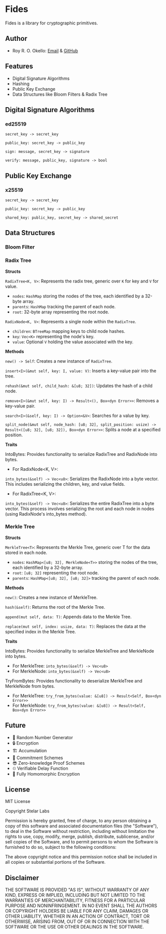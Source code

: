 # Fides

Fides is a library for cryptographic primitives.

## Author

- Roy R. O. Okello: [Email](mailto:royokello@protonmail.com) & [GitHub](https://github.com/royokello)

## Features

- Digital Signature Algorithms
- Hashing
- Public Key Exchange
- Data Structures like Bloom Filters & Radix Tree

## Digital Signature Algorithms

### ed25519

`secret_key -> secret_key`

`public_key: secret_key -> public_key`

`sign: message, secret_key -> signature`

`verify: message, public_key, signature -> bool`

## Public Key Exchange

### x25519

`secret_key -> secret_key`

`public_key: secret_key -> public_key`

`shared_key: public_key, secret_key -> shared_secret`

## Data Structures

### Bloom Filter

### Radix Tree

**Structs**

`RadixTree<K, V>`: Represents the radix tree, generic over `K` for key and `V` for value.
- `nodes`: `HashMap` storing the nodes of the tree, each identified by a 32-byte array.
- `parents`: `HashMap` tracking the parent of each node.
- `root`: 32-byte array representing the root node.

`RadixNode<K, V>`: Represents a single node within the `RadixTree`.
- `children`: `BTreeMap` mapping keys to child node hashes.
- `key`: `Vec<K>` representing the node's key.
- `value`: Optional `V` holding the value associated with the key.

**Methods**

`new() -> Self`: Creates a new instance of `RadixTree`.

`insert<I>(&mut self, key: I, value: V)`: Inserts a key-value pair into the tree.

`rehash(&mut self, child_hash: &[u8; 32])`: Updates the hash of a child node.

`remove<I>(&mut self, key: I) -> Result<(), Box<dyn Error>>`: Removes a key-value pair.

`search<I>(&self, key: I) -> Option<&V>`: Searches for a value by key.

`split_node(&mut self, node_hash: [u8; 32], split_position: usize) -> Result<([u8; 32], [u8; 32]), Box<dyn Error>>`: Splits a node at a specified position.

**Traits**

IntoBytes: Provides functionality to serialize RadixTree and RadixNode into bytes.

- For RadixNode<K, V>:

`into_bytes(&self) -> Vec<u8>`: Serializes the RadixNode into a byte vector. This includes serializing the children, key, and value fields.

- For RadixTree<K, V>:

`into_bytes(&self) -> Vec<u8>`: Serializes the entire RadixTree into a byte vector. This process involves serializing the root and each node in nodes (using RadixNode's into_bytes method).


### Merkle Tree

**Structs**

`MerkleTree<T>`: Represents the Merkle Tree, generic over T for the data stored in each node.
- `nodes`: `HashMap<[u8; 32], MerkleNode<T>>` storing the nodes of the tree, each identified by a 32-byte array.
- `root`: `[u8; 32]` representing the root node.
- `parents`: `HashMap<[u8; 32], [u8; 32]>` tracking the parent of each node.

**Methods**

`new()`: Creates a new instance of MerkleTree.

`hash(&self)`: Returns the root of the Merkle Tree.

`append(mut self, data: T)`: Appends data to the Merkle Tree.

`replace(mut self, index: usize, data: T)`: Replaces the data at the specified index in the Merkle Tree.

**Traits**

IntoBytes: Provides functionality to serialize MerkleTree and MerkleNode into bytes.

- For MerkleTree<T>: `into_bytes(&self) -> Vec<u8>`
- For MerkleNode<T>: `into_bytes(&self) -> Vec<u8>`

TryFromBytes: Provides functionality to deserialize MerkleTree and MerkleNode from bytes.

- For MerkleTree<T>: `try_from_bytes(value: &[u8]) -> Result<Self, Box<dyn Error>>`
- For MerkleNode<T>: `try_from_bytes(value: &[u8]) -> Result<Self, Box<dyn Error>>`

## Future

- 🎲 Random Number Generator
- 🔒 Encryption
- 🏗 Accumulation
- 📜 Commitment Schemes
- 😎 Zero-knowledge Proof Schemes
- ⏲ Verifiable Delay Function
- 🔢 Fully Homomorphic Encryption

## License

MIT License

Copyright Stelar Labs

Permission is hereby granted, free of charge, to any person obtaining a copy
of this software and associated documentation files (the "Software"), to deal
in the Software without restriction, including without limitation the rights
to use, copy, modify, merge, publish, distribute, sublicense, and/or sell
copies of the Software, and to permit persons to whom the Software is
furnished to do so, subject to the following conditions:

The above copyright notice and this permission notice shall be included in all
copies or substantial portions of the Software.

## Disclaimer

THE SOFTWARE IS PROVIDED "AS IS", WITHOUT WARRANTY OF ANY KIND, EXPRESS OR
IMPLIED, INCLUDING BUT NOT LIMITED TO THE WARRANTIES OF MERCHANTABILITY,
FITNESS FOR A PARTICULAR PURPOSE AND NONINFRINGEMENT. IN NO EVENT SHALL THE
AUTHORS OR COPYRIGHT HOLDERS BE LIABLE FOR ANY CLAIM, DAMAGES OR OTHER
LIABILITY, WHETHER IN AN ACTION OF CONTRACT, TORT OR OTHERWISE, ARISING FROM,
OUT OF OR IN CONNECTION WITH THE SOFTWARE OR THE USE OR OTHER DEALINGS IN THE
SOFTWARE.
